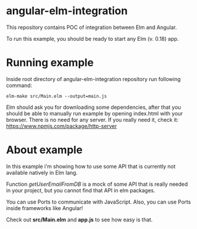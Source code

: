 # angular-elm-integration

This repository contains POC of integration between Elm and Angular. 

To run this example, you should be ready to start any Elm (v. 0.18) app.

# Running example
Inside root directory of angular-elm-integration repository run following command:
```
elm-make src/Main.elm --output=main.js
```
Elm should ask you for downloading some dependencies, after that you should be able to manually run example by opening index.html with your browser. There is no need for any server. If you really need it, check it:
https://www.npmjs.com/package/http-server

# About example

In this example i'm showing how to use some API that is currently not available natively in Elm lang. 

Function *getUserEmailFromDB* is a mock of some API that is really needed in your project, but you cannot find that API in elm packages.

You can use Ports to communicate with JavaScript. Also, you can use Ports inside frameworks like Angular!

Check out **src/Main.elm** and **app.js** to see how easy is that.